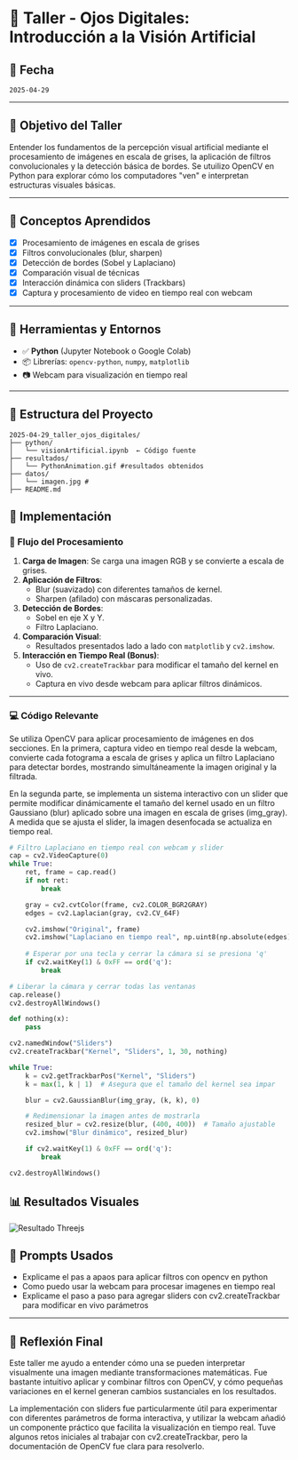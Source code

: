 # 🧪 Taller - Ojos Digitales: Introducción a la Visión Artificial

## 📅 Fecha  
`2025-04-29`

---

##  🎯  Objetivo del Taller

Entender los fundamentos de la percepción visual artificial mediante el procesamiento de imágenes en escala de grises, la aplicación de filtros convolucionales y la detección básica de bordes. Se utuilizo OpenCV en Python para explorar cómo los computadores "ven" e interpretan estructuras visuales básicas.

---

## 🧠 Conceptos Aprendidos 

- [x] Procesamiento de imágenes en escala de grises  
- [x] Filtros convolucionales (blur, sharpen)  
- [x] Detección de bordes (Sobel y Laplaciano)  
- [x] Comparación visual de técnicas  
- [x] Interacción dinámica con sliders (Trackbars)  
- [x] Captura y procesamiento de video en tiempo real con webcam  

---

## 🔧 Herramientas y Entornos

- ✅ **Python** (Jupyter Notebook o Google Colab)  
- 📦 Librerías: `opencv-python`, `numpy`, `matplotlib` 
- 📷 Webcam para visualización en tiempo real 

---

## 📁 Estructura del Proyecto
```
2025-04-29_taller_ojos_digitales/
├── python/
│   └── visionArtificial.ipynb  ← Código fuente
├── resultados/
│   └── PythonAnimation.gif #resultados obtenidos
├── datos/
│   └── imagen.jpg #
├── README.md
```

## 🧪 Implementación

### 🔹 Flujo del Procesamiento

1. **Carga de Imagen**: Se carga una imagen RGB y se convierte a escala de grises.  
2. **Aplicación de Filtros**:  
   - Blur (suavizado) con diferentes tamaños de kernel.  
   - Sharpen (afilado) con máscaras personalizadas.  
3. **Detección de Bordes**:  
   - Sobel en eje X y Y.  
   - Filtro Laplaciano.  
4. **Comparación Visual**:  
   - Resultados presentados lado a lado con `matplotlib` y `cv2.imshow`.  
5. **Interacción en Tiempo Real (Bonus)**:  
   - Uso de `cv2.createTrackbar` para modificar el tamaño del kernel en vivo.  
   - Captura en vivo desde webcam para aplicar filtros dinámicos.  

---

### 💻 Código Relevante
Se utiliza OpenCV para aplicar procesamiento de imágenes en dos secciones. En la primera, captura video en tiempo real desde la webcam, convierte cada fotograma a escala de grises y aplica un filtro Laplaciano para detectar bordes, mostrando simultáneamente la imagen original y la filtrada. 

En la segunda parte, se implementa un sistema interactivo con un slider que permite modificar dinámicamente el tamaño del kernel usado en un filtro Gaussiano (blur) aplicado sobre una imagen en escala de grises (img_gray). A medida que se ajusta el slider, la imagen desenfocada se actualiza en tiempo real.

```python
# Filtro Laplaciano en tiempo real con webcam y slider
cap = cv2.VideoCapture(0)
while True:
    ret, frame = cap.read()
    if not ret:
        break

    gray = cv2.cvtColor(frame, cv2.COLOR_BGR2GRAY)
    edges = cv2.Laplacian(gray, cv2.CV_64F)

    cv2.imshow("Original", frame)
    cv2.imshow("Laplaciano en tiempo real", np.uint8(np.absolute(edges)))
    
    # Esperar por una tecla y cerrar la cámara si se presiona 'q'
    if cv2.waitKey(1) & 0xFF == ord('q'):
        break

# Liberar la cámara y cerrar todas las ventanas
cap.release()
cv2.destroyAllWindows()

def nothing(x):
    pass

cv2.namedWindow("Sliders")
cv2.createTrackbar("Kernel", "Sliders", 1, 30, nothing)

while True:
    k = cv2.getTrackbarPos("Kernel", "Sliders")
    k = max(1, k | 1)  # Asegura que el tamaño del kernel sea impar

    blur = cv2.GaussianBlur(img_gray, (k, k), 0)

    # Redimensionar la imagen antes de mostrarla
    resized_blur = cv2.resize(blur, (400, 400))  # Tamaño ajustable
    cv2.imshow("Blur dinámico", resized_blur)

    if cv2.waitKey(1) & 0xFF == ord('q'):
        break

cv2.destroyAllWindows()
```

## 📊 Resultados Visuales

![Resultado Threejs](resultados/PythonAnimation.gif)

## 🧩 Prompts Usados

- Explicame el pas a apaos para aplicar filtros con opencv en python
- Como puedo usar la webcam para procesar imagenes en tiempo real
- Explicame el paso a paso para agregar sliders con cv2.createTrackbar para modificar en vivo parámetros

---

## 💬 Reflexión Final
Este taller me ayudo a entender cómo una se pueden interpretar visualmente una imagen mediante transformaciones matemáticas. Fue bastante intuitivo aplicar y combinar filtros con OpenCV, y cómo pequeñas variaciones en el kernel generan cambios sustanciales en los resultados.

La implementación con sliders fue particularmente útil para experimentar con diferentes parámetros de forma interactiva, y utilizar la webcam añadió un componente práctico que facilita la visualización en tiempo real. Tuve algunos retos iniciales al trabajar con cv2.createTrackbar, pero la documentación de OpenCV fue clara para resolverlo.

